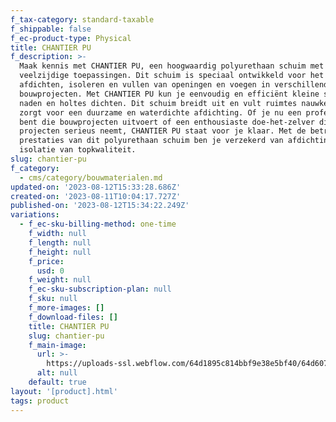 ```yaml
---
f_tax-category: standard-taxable
f_shippable: false
f_ec-product-type: Physical
title: CHANTIER PU
f_description: >-
  Maak kennis met CHANTIER PU, een hoogwaardig polyurethaan schuim met
  veelzijdige toepassingen. Dit schuim is speciaal ontwikkeld voor het
  afdichten, isoleren en vullen van openingen en voegen in verschillende
  bouwprojecten. Met CHANTIER PU kun je eenvoudig en efficiënt kleine scheuren,
  naden en holtes dichten. Dit schuim breidt uit en vult ruimtes nauwkeurig, wat
  zorgt voor een duurzame en waterdichte afdichting. Of je nu een professional
  bent die bouwprojecten uitvoert of een enthousiaste doe-het-zelver die zijn
  projecten serieus neemt, CHANTIER PU staat voor je klaar. Met de betrouwbare
  prestaties van dit polyurethaan schuim ben je verzekerd van afdichting en
  isolatie van topkwaliteit.
slug: chantier-pu
f_category:
  - cms/category/bouwmaterialen.md
updated-on: '2023-08-12T15:33:28.686Z'
created-on: '2023-08-11T10:04:17.727Z'
published-on: '2023-08-12T15:34:22.249Z'
variations:
  - f_ec-sku-billing-method: one-time
    f_width: null
    f_length: null
    f_height: null
    f_price:
      usd: 0
    f_weight: null
    f_ec-sku-subscription-plan: null
    f_sku: null
    f_more-images: []
    f_download-files: []
    title: CHANTIER PU
    slug: chantier-pu
    f_main-image:
      url: >-
        https://uploads-ssl.webflow.com/64d1895c814bbf9e38e5bf40/64d60780157c9ade050a166c_chantier-pu-.webp
      alt: null
    default: true
layout: '[product].html'
tags: product
---
```



